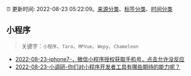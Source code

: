 :alarm_clock: 更新时间: 2022-08-23 05:22:09。[来源分类](../README.md)、[标签分类](../TAGS.md)、[时间分类](../TIMELINE.md)

## 小程序


> 关键字：`小程序`、`Taro`、`MPVue`、`Wepy`、`Chameleon`



- [2022-08-23-iphone7-，微信小程序授权获取手机号，点击允许没反应](https://www.v2ex.com/t/874740) 
- [2022-08-23-小调研-你们对小程序开发者工具有哪些期待的能力呢？](https://www.v2ex.com/t/874738) 